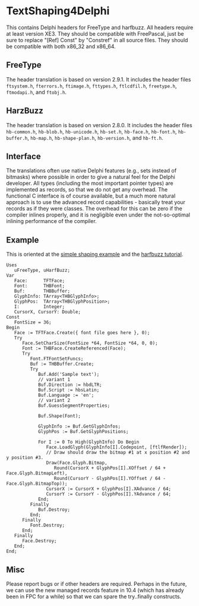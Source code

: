 # TextShaping4Delphi
This contains Delphi headers for FreeType and harfbuzz.
All headers require at least version XE3. They should be compatible with FreePascal, just be sure to replace "[Ref] Const" by "Constref" in all source files. They should be compatible with both x86_32 and x86_64.

## FreeType
The header translation is based on version 2.9.1. It includes the header files `ftsystem.h`, `fterrors.h`, `ftimage.h`, `fttypes.h`, `ftlcdfil.h`, `freetype.h`, `ftmodapi.h`, and `ftobj.h`.

## HarzBuzz
The header translation is based on version 2.8.0. It includes the header files `hb-common.h`, `hb-blob.h`, `hb-unicode.h`, `hb-set.h`, `hb-face.h`, `hb-font.h`, `hb-buffer.h`, `hb-map.h`, `hb-shape-plan.h`, `hb-version.h`, and `hb-ft.h`.

## Interface
The translations often use native Delphi features (e.g., sets instead of bitmasks) where possible in order to give a natural feel for the Delphi developer. All types (including the most important pointer types) are implemented as records, so that we do not get any overhead. The functional C interface is of course available, but a much more natural approach is to use the advanced record capabilities - basically treat your records as if they were classes. The overhead for this can be zero if the compiler inlines properly, and it is negligible even under the not-so-optimal inlining performance of the compiler.

## Example
This is oriented at the [simple shaping example](https://harfbuzz.github.io/a-simple-shaping-example.html) and the [harfbuzz tutorial](https://github.com/harfbuzz/harfbuzz-tutorial/blob/master/hello-harfbuzz-freetype.c).
```Delphi
Uses
   uFreeType, uHarfBuzz;
Var
   Face:      TFTFace;
   Font:      THBFont;
   Buf:       THBBuffer;
   GlyphInfo: TArray<THBGlyphInfo>;
   GlyphPos:  TArray<THBGlyphPosition>;
   I:         Integer;
   CursorX, CursorY: Double;
Const
   FontSize = 36;
Begin
   Face := TFTFace.Create({ font file goes here }, 0);
   Try
      Face.SetCharSize(FontSize *64, FontSize *64, 0, 0);
      Font := THBFace.CreateReferenced(Face);
      Try
         Font.FTFontSetFuncs;
         Buf := THBBuffer.Create;
         Try
            Buf.Add('Sample text');
            // variant 1
            Buf.Direction := hbdLTR;
            Buf.Script := hbsLatin;
            Buf.Language := 'en';
            // variant 2
            Buf.GuessSegmentProperties;

            Buf.Shape(Font);

            GlyphInfo := Buf.GetGlyphInfos;
            GlyphPos := Buf.GetGlyphPositions;

            For I := 0 To High(GlyphInfo) Do Begin
               Face.LoadGlyph(GlyphInfo[I].Codepoint, [ftlfRender]);
               // Draw should draw the bitmap #1 at x position #2 and y position #3.
               Draw(Face.Glyph.Bitmap,
                  Round(CursorX + GlyphPos[I].XOffset / 64 + Face.Glyph.BitmapLeft),
                  Round(CursorY - GlyphPos[I].YOffset / 64 - Face.Glyph.BitmapTop));
               CursorX := CursorX + GlyphPos[I].XAdvance / 64;
               CursorY := CursorY - GlyphPos[I].YAdvance / 64;
            End;
         Finally
            Buf.Destroy;
         End;
      Finally
         Font.Destroy;
      End;
   Finally
      Face.Destroy;
   End;
End;
```

## Misc
Please report bugs or if other headers are required. Perhaps in the future, we can use the new managed records feature in 10.4 (which has already been in FPC for a while) so that we can spare the try..finally constructs.